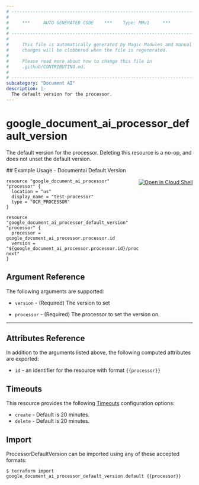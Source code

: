 ```yaml
---
# ----------------------------------------------------------------------------
#
#     ***     AUTO GENERATED CODE    ***    Type: MMv1     ***
#
# ----------------------------------------------------------------------------
#
#     This file is automatically generated by Magic Modules and manual
#     changes will be clobbered when the file is regenerated.
#
#     Please read more about how to change this file in
#     .github/CONTRIBUTING.md.
#
# ----------------------------------------------------------------------------
subcategory: "Document AI"
description: |-
  The default version for the processor.
---
```


# google\_document\_ai\_processor\_default\_version

The default version for the processor. Deleting this resource is a no-op, and does not unset the default version.



<div class = "oics-button" style="float: right; margin: 0 0 -15px">
  <a href="https://console.cloud.google.com/cloudshell/open?cloudshell_git_repo=https%3A%2F%2Fgithub.com%2Fterraform-google-modules%2Fdocs-examples.git&cloudshell_working_dir=documentai_default_version&cloudshell_image=gcr.io%2Fgraphite-cloud-shell-images%2Fterraform%3Alatest&open_in_editor=main.tf&cloudshell_print=.%2Fmotd&cloudshell_tutorial=.%2Ftutorial.md" target="_blank">
    <img alt="Open in Cloud Shell" src="//gstatic.com/cloudssh/images/open-btn.svg" style="max-height: 44px; margin: 32px auto; max-width: 100%;">
  </a>
</div>
## Example Usage - Documentai Default Version


```hcl
resource "google_document_ai_processor" "processor" {
  location = "us"
  display_name = "test-processor"
  type = "OCR_PROCESSOR"
}

resource "google_document_ai_processor_default_version" "processor" {
  processor = google_document_ai_processor.processor.id
  version = "${google_document_ai_processor.processor.id}/processorVersions/pretrained-next"
}
```

## Argument Reference

The following arguments are supported:


* `version` -
  (Required)
  The version to set

* `processor` -
  (Required)
  The processor to set the version on.


- - -



## Attributes Reference

In addition to the arguments listed above, the following computed attributes are exported:

* `id` - an identifier for the resource with format `{{processor}}`


## Timeouts

This resource provides the following
[Timeouts](https://developer.hashicorp.com/terraform/plugin/sdkv2/resources/retries-and-customizable-timeouts) configuration options:

- `create` - Default is 20 minutes.
- `delete` - Default is 20 minutes.

## Import


ProcessorDefaultVersion can be imported using any of these accepted formats:

```
$ terraform import google_document_ai_processor_default_version.default {{processor}}
```
